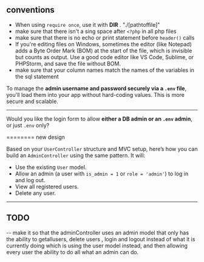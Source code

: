 
## conventions
- When using `require once`, use it with __DIR__ . "./[pathtoffile]"
- make sure that there isn't a sing space after ``<?php`` in all php files
- make sure that there is no echo or print statement before ``header()`` calls
- If you're editing files on Windows, sometimes the editor (like Notepad) adds a Byte Order Mark (BOM) at the start of the file, which is invisible but counts as output. Use a good code editor like VS Code, Sublime, or PHPStorm, and save the file without BOM.
- make sure that your column names match the names of the variables in the sql statement

To manage the **admin username and password securely via a `.env` file**, you'll load them into your app without hard-coding values. This is more secure and scalable.

---


Would you like the login form to allow **either a DB admin or an `.env` admin**, or just `.env` only?

======== new design


Based on your `UserController` structure and MVC setup, here’s how you can build an `AdminController` using the same pattern. It will:

* Use the existing `User` model.
* Allow an admin (a user with `is_admin = 1` or `role = 'admin'`) to log in and log out.
* View all registered users.
* Delete any user.

---

## TODO
-- make it so that the adminController uses an admin model that only has the ability to getallusers, delete users , login and logout instead of what it is currently doing which is using the user model instead, and then allowing every user the ability to do all what an admin can do.

